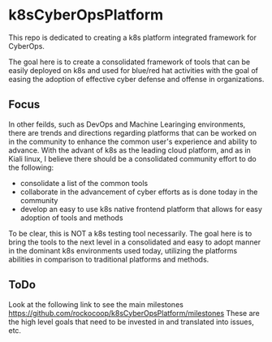 # k8sCyberOpsPlatform

This repo is dedicated to creating a k8s platform integrated framework for CyberOps.

The goal here is to create a consolidated framework of tools that can be easily deployed on k8s and used for blue/red hat 
activities with the goal of easing the adoption of effective cyber defense and offense in organizations.

## Focus
In other feilds, such as DevOps and Machine Learinging environments, there are trends and directions regarding platforms that can be 
worked on in the community to enhance the common user's experience and ability to advance.  With the advant of k8s as the leading cloud 
platform, and as in Kiali linux, I believe there should be a consolidated community effort to do the following:
- consolidate a list of the common tools
- collaborate in the advancement of cyber efforts as is done today in the community
- develop an easy to use k8s native frontend platform that allows for easy adoption of tools and methods

To be clear, this is NOT a k8s testing tool necessarily.  The goal here is to bring the tools to the next level
in a consolidated and easy to adopt manner in the dominant k8s environments used today, utilizing the platforms
abilities in comparison to traditional platforms and methods.


## ToDo
Look at the following link to see the main milestones https://github.com/rockocoop/k8sCyberOpsPlatform/milestones 
These are the high level goals that need to be invested in and translated into issues, etc.
